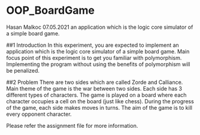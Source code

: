 # OOP_BoardGame
Hasan Malkoc 07.05.2021
an application which is the logic core simulator of a simple board game.

##1 Introduction 
In this experiment, you are expected to implement an application which is the logic core simulator of a simple board game. Main focus point of this experiment is to get you familiar with polymorphism. Implementing the program without using the benefits of polymorphism will be penalized. 

##2 Problem 
There are two sides which are called Zorde and Calliance. Main theme of the game is the war between two sides. Each side has 3 different types of characters. The game is played on a board where each character occupies a cell on the board (just like chess). During the progress of the game, each side makes moves in turns. The aim of the game is to kill every opponent character.

Please refer the assignment file for more information.
